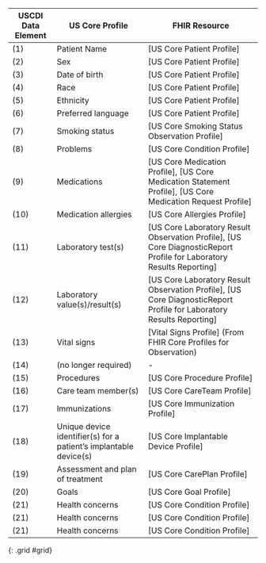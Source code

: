 <!-- ccds_table.md {% comment %}
*****************************************************************************************
*                            WARNING: DO NOT EDIT THIS FILE                             *
*                                                                                       *
* This file is generated by SUSHI. Any edits you make to this file will be overwritten. *
*                                                                                       *
* To change the contents of this file, edit the original source file at:                *
* US-Core-R4/input/includes/ccds_table.md                                               *
*****************************************************************************************
{% endcomment %} -->
<!-- ccds_table.md {% comment %}
*****************************************************************************************
*                            WARNING: DO NOT EDIT THIS FILE                             *
*                                                                                       *
* This file is generated by SUSHI. Any edits you make to this file will be overwritten. *
*                                                                                       *
* To change the contents of this file, edit the original source file at:                *
* US-Core-R4/input/includes/ccds_table.md                                               *
*****************************************************************************************
{% endcomment %} -->
<!-- ccds_table.md {% comment %}
*****************************************************************************************
*                            WARNING: DO NOT EDIT THIS FILE                             *
*                                                                                       *
* This file is generated by SUSHI. Any edits you make to this file will be overwritten. *
*                                                                                       *
* To change the contents of this file, edit the original source file at:                *
* US-Core-R4/input/includes/ccds_table.md                                               *
*****************************************************************************************
{% endcomment %} -->
<!-- ccds_table.md {% comment %}
*****************************************************************************************
*                            WARNING: DO NOT EDIT THIS FILE                             *
*                                                                                       *
* This file is generated by SUSHI. Any edits you make to this file will be overwritten. *
*                                                                                       *
* To change the contents of this file, edit the original source file at:                *
* US-Core-R4/input/includes/ccds_table.md                                               *
*****************************************************************************************
{% endcomment %} -->
USCDI Data Element | US Core Profile | FHIR Resource
---|---|---
(1) |  Patient Name | [US Core Patient Profile] | Patient
(2) |  Sex | [US Core Patient Profile] | Patient
(3) |  Date of birth | [US Core Patient Profile] | Patient
(4) |  Race | [US Core Patient Profile] | Patient
(5) |  Ethnicity | [US Core Patient Profile] | Patient
(6) |  Preferred language | [US Core Patient Profile] | Patient
(7) |  Smoking status | [US Core Smoking Status Observation Profile] | Observation
(8) |  Problems | [US Core Condition Profile] | Condition
(9) |  Medications | [US Core Medication Profile], [US Core Medication Statement Profile], [US Core Medication Request Profile] | Medication, MedicationStatement, MedicationRequest
(10) |  Medication allergies | [US Core Allergies Profile] | AllergyIntolerance
(11) |  Laboratory test(s) | [US Core Laboratory Result Observation Profile], [US Core DiagnosticReport Profile for Laboratory Results Reporting]| Observation, DiagnosticReport
(12) |  Laboratory value(s)/result(s) |  [US Core Laboratory Result Observation Profile], [US Core DiagnosticReport Profile for Laboratory Results Reporting] | Observation, DiagnosticReport
(13) |  Vital signs | [Vital Signs Profile] (From FHIR Core Profiles for Observation) | Observation
(14) |  (no longer required) | -
(15) |  Procedures | [US Core Procedure Profile] | Procedure
(16) |  Care team member(s) | [US Core CareTeam Profile] | CareTeam
(17) |  Immunizations | [US Core Immunization Profile] | Immunization
(18) |  Unique device identifier(s) for a patient’s implantable device(s) | [US Core Implantable Device Profile] | Device
(19) |  Assessment and plan of treatment | [US Core CarePlan Profile] | CarePlan
(20) |  Goals | [US Core Goal Profile] | Goal
(21) |  Health concerns | [US Core Condition Profile] | Condition
(21) |  Health concerns | [US Core Condition Profile] | Condition
(21) |  Health concerns | [US Core Condition Profile] | Condition
{: .grid #grid}

